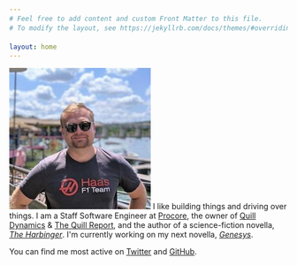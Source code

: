 ```yaml
---
# Feel free to add content and custom Front Matter to this file.
# To modify the layout, see https://jekyllrb.com/docs/themes/#overriding-theme-defaults

layout: home
---
```


<div style="min-height: 164px">
    <p class="lead">
      <img
        class="img img-avatar"
        src="/assets/images/me.jpg"
        alt="This is me."
      />
      I like building things and driving over things. I am a Staff Software
      Engineer at
      <a href="https://procore.com" target="_blank" rel="noopener noreferrer"
        >Procore</a
      >, the owner of
      <a
        href="https://quilldynamics.com"
        target="_blank"
        rel="noopener noreferrer"
        >Quill Dynamics</a
      >
      &
      <a
        href="https://quill.news"
        target="_blank"
        rel="noopener noreferrer"
        >The Quill Report</a
      >, and the author of a science-fiction novella, 
      <a
        href="https://www.amazon.com/Harbinger-Graham-Leslie-ebook/dp/B07MJJVQY1/ref=sr_1_7?ie=UTF8&qid=1547266859&sr=8-7&keywords=graham+leslie"
        target="_blank"
        rel="noopener noreferrer"
        ><i>The Harbinger</i></a
      >.  I'm currently working on my next novella, <a href="/genesys"><i>Genesys</i></a>.
    </p>
    <p class="lead">
      You can find me most active on
      <a
        href="https://twitter.com/grahamleslie"
        target="_blank"
        rel="noopener noreferrer"
      >
        <i class="fab fa-twitter"></i> Twitter</a
      >
      and
      <a
        href="https://github.com/grahamleslie"
        target="_blank"
        rel="noopener noreferrer"
        ><i class="fab fa-github"></i> GitHub</a
      >.
    </p>
  </div>
